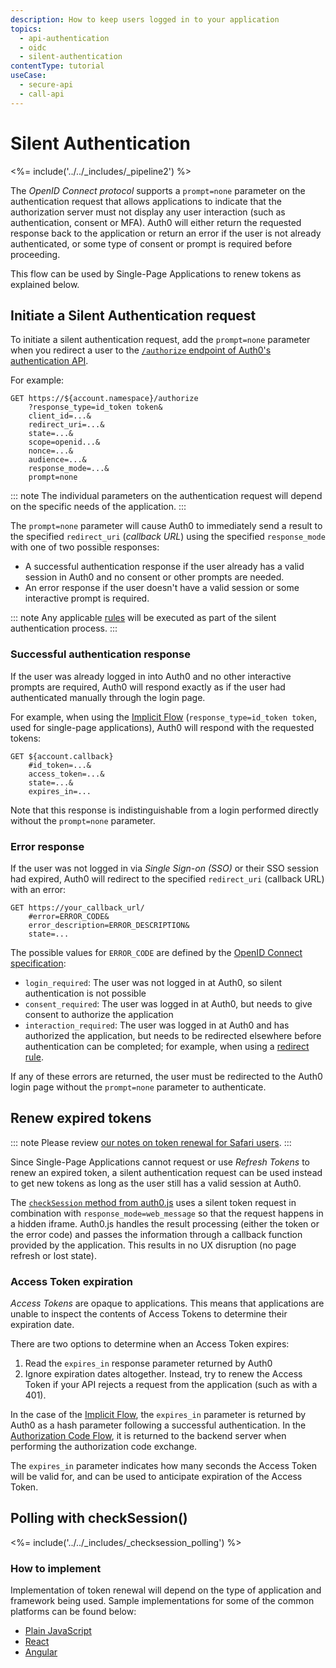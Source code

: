 ```yaml
---
description: How to keep users logged in to your application
topics:
  - api-authentication
  - oidc
  - silent-authentication
contentType: tutorial
useCase:
  - secure-api
  - call-api
---
```


# Silent Authentication

<%= include('../../_includes/_pipeline2') %>

The <dfn data-key="openid">OpenID Connect protocol</dfn> supports a `prompt=none` parameter on the authentication request that allows applications to indicate that the authorization server must not display any user interaction (such as authentication, consent or MFA). Auth0 will either return the requested response back to the application or return an error if the user is not already authenticated, or some type of consent or prompt is required before proceeding.

This flow can be used by Single-Page Applications to renew tokens as explained below.

## Initiate a Silent Authentication request

To initiate a silent authentication request, add the `prompt=none` parameter when you redirect a user to the [`/authorize` endpoint of Auth0's authentication API](/api/authentication#authorize-application).

For example:

```text
GET https://${account.namespace}/authorize
    ?response_type=id_token token&
    client_id=...&
    redirect_uri=...&
    state=...&
    scope=openid...&
    nonce=...&
    audience=...&
    response_mode=...&
    prompt=none
```

::: note
  The individual parameters on the authentication request will depend on the specific needs of the application.
:::

The `prompt=none` parameter will cause Auth0 to immediately send a result to the specified `redirect_uri` (<dfn data-key="callback">callback URL</dfn>) using the specified `response_mode` with one of two possible responses:

* A successful authentication response if the user already has a valid session in Auth0 and no consent or other prompts are needed.
* An error response if the user doesn't have a valid session or some interactive prompt is required.

::: note
Any applicable [rules](/rules) will be executed as part of the silent authentication process.
:::

### Successful authentication response

If the user was already logged in into Auth0 and no other interactive prompts are required, Auth0 will respond exactly as if the user had authenticated manually through the login page.

For example, when using the [Implicit Flow](/flows/concepts/implicit) (`response_type=id_token token`, used for single-page applications), Auth0 will respond with the requested tokens:

```text
GET ${account.callback}
    #id_token=...&
    access_token=...&
    state=...&
    expires_in=...
```

Note that this response is indistinguishable from a login performed directly without the `prompt=none` parameter.

### Error response

If the user was not logged in via <dfn data-key="single-sign-on">Single Sign-on (SSO)</dfn> or their SSO session had expired, Auth0 will redirect to the specified `redirect_uri` (callback URL) with an error:

```
GET https://your_callback_url/
    #error=ERROR_CODE&
    error_description=ERROR_DESCRIPTION&
    state=...
```

The possible values for `ERROR_CODE` are defined by the [OpenID Connect specification](https://openid.net/specs/openid-connect-core-1_0.html#AuthError):

* `login_required`: The user was not logged in at Auth0, so silent authentication is not possible
* `consent_required`: The user was logged in at Auth0, but needs to give consent to authorize the application
* `interaction_required`: The user was logged in at Auth0 and has authorized the application, but needs to be redirected elsewhere before authentication can be completed; for example, when using a [redirect rule](/rules/redirect).

If any of these errors are returned, the user must be redirected to the Auth0 login page without the `prompt=none` parameter to authenticate.

## Renew expired tokens

::: note
Please review [our notes on token renewal for Safari users](/api-auth/token-renewal-in-safari).
:::

Since Single-Page Applications cannot request or use <dfn data-key="refresh-token">Refresh Tokens</dfn> to renew an expired token, a silent authentication request can be used instead to get new tokens as long as the user still has a valid session at Auth0.


The [`checkSession` method from auth0.js](/libraries/auth0js#using-checksession-to-acquire-new-tokens) uses a silent token request in combination with `response_mode=web_message` so that the request happens in a hidden iframe. Auth0.js handles the result processing (either the token or the error code) and passes the information through a callback function provided by the application. This results in no UX disruption (no page refresh or lost state).

### Access Token expiration
<dfn data-key="access-token">Access Tokens</dfn> are opaque to applications. This means that applications are unable to inspect the contents of Access Tokens to determine their expiration date.

There are two options to determine when an Access Token expires:

1. Read the `expires_in` response parameter returned by Auth0
2. Ignore expiration dates altogether. Instead, try to renew the Access Token if your API rejects a request from the application (such as with a 401).

In the case of the [Implicit Flow](/flows/concepts/implicit), the `expires_in` parameter is returned by Auth0 as a hash parameter following a successful authentication. In the [Authorization Code Flow](/flows/concepts/auth-code), it is returned to the backend server when performing the authorization code exchange.

The `expires_in` parameter indicates how many seconds the Access Token will be valid for, and can be used to anticipate expiration of the Access Token.

## Polling with checkSession()

<%= include('../../_includes/_checksession_polling') %>

### How to implement

Implementation of token renewal will depend on the type of application and framework being used. Sample implementations for some of the common platforms can be found below:

* [Plain JavaScript](/quickstart/spa/vanillajs/05-token-renewal)
* [React](/quickstart/spa/react/05-token-renewal)
* [Angular](/quickstart/spa/angular2/05-token-renewal)
